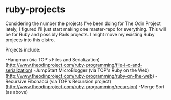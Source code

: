 # ruby-projects
Considering the number the projects I've been doing for The Odin Project lately, I figured I'll just start making one master-repo for everything. This will be for Ruby and possibly Rails projects. I might move my existing Ruby projects into this distro.

Projects include:

-Hangman (via TOP's Files and Serialization) (http://www.theodinproject.com/ruby-programming/file-i-o-and-serialization)
-JumpStart MicroBlogger (via TOP's Ruby on the Web) (http://www.theodinproject.com/ruby-programming/ruby-on-the-web)
-Recursive Fibonacci (via TOP's Recursion project) (http://www.theodinproject.com/ruby-programming/recursion)
-Merge Sort (as above)
